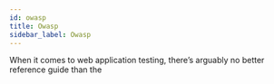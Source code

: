 ```yaml
---
id: owasp
title: Owasp
sidebar_label: Owasp
---
```


When it comes to web application testing, there’s arguably no better reference guide than the  